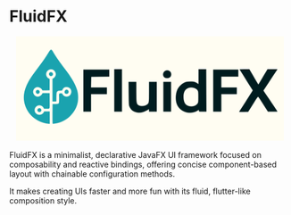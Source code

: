 # FluidFX

<html>
  <p align="center">
    <img src="assets/ffx-dark.png" width="480px">
  </p>
</html>

FluidFX is a minimalist, declarative JavaFX UI framework focused on composability and reactive bindings, offering concise component-based layout with chainable configuration methods.

It makes creating UIs faster and more fun with its fluid, flutter-like composition style.
